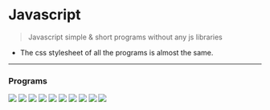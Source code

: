 # Javascript
>Javascript simple &amp; short programs without any js libraries

* The css stylesheet of all the programs is almost the same.
***

### Programs

![](https://img.shields.io/badge/-Color%20Flipper-0a0a0a.svg?style=flat&colorA=0a0a0a)  ![](https://img.shields.io/badge/-Countdown%20Sale-0a0a0a.svg?style=flat&colorA=0a0a0a)
![](https://img.shields.io/badge/-Counter%20-0a0a0a.svg?style=flat&colorA=0a0a0a)  ![](https://img.shields.io/badge/-Dummy%20Text-0a0a0a.svg?style=flat&colorA=0a0a0a)
![](https://img.shields.io/badge/-Reviews%20-0a0a0a.svg?style=flat&colorA=0a0a0a)  ![](https://img.shields.io/badge/-Menu%20Card-0a0a0a.svg?style=flat&colorA=0a0a0a)
![](https://img.shields.io/badge/-Navbar%20-0a0a0a.svg?style=flat&colorA=0a0a0a)  ![](https://img.shields.io/badge/-Q&A%20-0a0a0a.svg?style=flat&colorA=0a0a0a)
![](https://img.shields.io/badge/-Scroll%20Page-0a0a0a.svg?style=flat&colorA=0a0a0a)  ![](https://img.shields.io/badge/-Video%20Profile-0a0a0a.svg?style=flat&colorA=0a0a0a)

